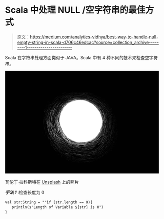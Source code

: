 # Scala 中处理 NULL /空字符串的最佳方式

> 原文：<https://medium.com/analytics-vidhya/best-way-to-handle-null-empty-string-in-scala-d706c46edcac?source=collection_archive---------1----------------------->

Scala 在字符串处理方面类似于 JAVA。Scala 中有 4 种不同的技术来检查空字符串。

![](img/870cdfe5ae52e6aaab2b84c5a43b7afd.png)

瓦伦丁·拉科斯特在 [Unsplash](https://unsplash.com/s/photos/empty?utm_source=unsplash&utm_medium=referral&utm_content=creditCopyText) 上的照片

***手法 1*** :检查长度为 0

```
val str:String = ""if (str.length == 0){
   println(s"Length of Variable ${str} is 0")
}
```